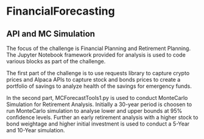 # FinancialForecasting

## API and MC Simulation

The focus of the challenge is Financial Planning and Retirement Planning. The Jupyter Notebook framework provided for analysis is used to code various blocks as part of the challenge.

The first part of the challenge is to use requests library to capture crypto prices and Alpaca APIs to capture stock and bonds prices to create a portfolio of savings to analyze health of the savings for emergency funds.

In the second part, MCForecastTools1.py is used to conduct MonteCarlo Simulation for Retirement Analysis. Initially a 30-year period is choosen to run MonteCarlo simulation to analyse lower and upper bounds at 95% confidence levels. Further an early retirement analysis with a higher stock to bond weightage and higher initial investment is used to conduct a 5-Year and 10-Year simulation.
